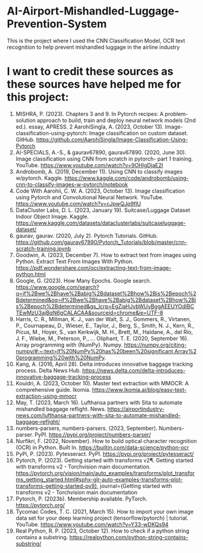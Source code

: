 # AI-Airport-Mishandled-Luggage-Prevention-System
This is the project where I used the CNN Classification Model, OCR text recognition to help prevent mishandled luggage in the airline industry

# I want to credit these sources as these sources have helped me for this project:

1.   MISHRA, P. (2023). Chapters 3 and 9. In Pytorch recipes: A problem-solution approach to build, train and deploy neural network models (2nd ed.). essay, APRESS.
2    AarohiSingla, A. (2023, October 13). Image-classification-using-pytorch: Image classification on custom dataset. GitHub. https://github.com/AarohiSingla/Image-Classification-Using-Pytorch
3.   AI-SPECIALS, A.-S., & gaurav67890, gaurav67890. (2020, June 30). Image classification using CNN from scratch in pytorch- part 1 training. YouTube. https://www.youtube.com/watch?v=9OHlgDjaE2I
4.   Androbomb, A. (2019, December 11). Using CNN to classify images w/pytorch. Kaggle. https://www.kaggle.com/code/androbomb/using-cnn-to-classify-images-w-pytorch/notebook
5.   Code With Aarohii, C. W. A. (2023, October 13). Image classification using Pytorch and Convolutional Neural Network. YouTube. https://www.youtube.com/watch?v=cJpwQJp9flU
6.   DataCluster Labs, D. L. (2023, January 19). Suitcase/Luggage Dataset Indoor Object Image. Kaggle. https://www.kaggle.com/datasets/dataclusterlabs/suitcaseluggage-dataset/
7.   gaurav, gaurav. (2020, July 2). Pytorch Tutorials. GitHub. https://github.com/gaurav67890/Pytorch_Tutorials/blob/master/cnn-scratch-training.ipynb
8.   Goodwin, A. (2023, December 7). How to extract text from images using Python. Extract Text From Images With Python. https://pdf.wondershare.com/ocr/extracting-text-from-image-python.html
9.   Google, G. (2023). How Many Epochs. Google search. https://www.google.com/search?q=if%2Bwe%2Bhave%2Babig%2Bdataset%2Bhow%2Bis%2Bepoch%2Bdetermined&oq=if%2Bwe%2Bhave%2Babig%2Bdataset%2Bhow%2Bis%2Bepoch%2Bdetermined&gs_lcrp=EgZjaHJvbWUyBggAEEUYOdIBCTEwMzU3ajBqN6gCALACAA&sourceid=chrome&ie=UTF-8
10.  Harris, C. R., Millman, K. J., van der Walt, S. J., Gommers, R., Virtanen, P., Cournapeau, D., Wieser, E., Taylor, J., Berg, S., Smith, N. J., Kern, R., Picus, M., Hoyer, S., van Kerkwijk, M. H., Brett, M., Haldane, A., del Río, J. F., Wiebe, M., Peterson, P., … Oliphant, T. E. (2020, September 16). Array programming with {NumPy}. Numpy. https://numpy.org/citing-numpy/#:~:text=If%20NumPy%20has%20been%20significant,Array%20programming%20with%20NumPy.
11.  Kang, A. (2016, April 28). Delta introduces innovative baggage tracking process. Delta News Hub. https://news.delta.com/delta-introduces-innovative-baggage-tracking-process
12.  Kouidri, A. (2023, October 10). Master text extraction with MMOCR: A comprehensive guide. Ikomia. https://www.ikomia.ai/blog/easy-text-extraction-using-mmocr
13.  May, T. (2023, March 16). Lufthansa partners with Sita to automate mishandled baggage reflight. News. https://airportindustry-news.com/lufthansa-partners-with-sita-to-automate-mishandled-baggage-reflight/
14.  numbers-parsers, numbers-parsers. (2023, September). Numbers-parser. PyPI. https://pypi.org/project/numbers-parser/
15.  Nurfikri, F. (2022, November). How to build optical character recognition (OCR) in Python. Built In. https://builtin.com/data-science/python-ocr
16.  PyPi, P. (2023). Pytesseract. PyPI. https://pypi.org/project/pytesseract/
17.  Pytorch, P. (2023). Getting started with transforms v2¶. Getting started with transforms v2 - Torchvision main documentation. https://pytorch.org/vision/main/auto_examples/transforms/plot_transforms_getting_started.html#sphx-glr-auto-examples-transforms-plot-transforms-getting-started-py9}, journal={Getting started with transforms v2 - Torchvision main documentation
18.  Pytorch, P. (2023b). Membership available. PyTorch. https://pytorch.org/
19.  Tycomac Codes, T. C. (2021, March 15). How to import your own image data set for your deep learning project (tensorflow/pytorch) | tutorial. YouTube. https://www.youtube.com/watch?v=Y33-wDKQs94
20.  Real Python, R. P. (2023, October 12). How to check if a python string contains a substring. https://realpython.com/python-string-contains-substring/ 
